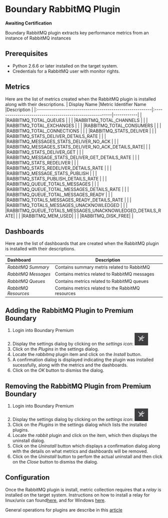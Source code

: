 Boundary RabbitMQ Plugin
========================

**Awaiting Certification**

Boundary RabbitMQ plugin extracts key performance metrics from an instance of RabbitMQ instances

## Prerequisites
* Python 2.6.6 or later installed on the target system.
* Credentials for a RabbitMQ user with monitor rights.

## Metrics
Here are the list of metrics created when the RabbitMQ plugin is installed along with their descriptions.
| Display Name                                             |Metric Identifier Name                                    |Description |
|:---------------------------------------------------------|:---------------------------------------------------------|------------|
|                                                          |RABBITMQ\_TOTAL\_QUEUES                                   | |
|                                                          |RABBITMQ\_TOTAL\_CHANNELS                                 | |
|                                                          |RABBITMQ\_TOTAL\_EXCHANGES                                | |
|                                                          |RABBITMQ\_TOTAL\_CONSUMERS                                | |
|                                                          |RABBITMQ\_TOTAL\_CONNECTIONS                              | |
|                                                          |RABBITMQ\_STATS\_DELIVER                                  | |
|                                                          |RABBITMQ\_STATS\_DELIVER\_DETAILS\_RATE                   | |
|                                                          |RABBITMQ\_MESSAGES\_STATS\_DELIVER\_NO\_ACK               | |
|                                                          |RABBITMQ\_MESSAGES\_STATS\_DELIVER\_NO\_ACK\_DETAILS\_RATE| |
|                                                          |RABBITMQ\_STATS\_DELIVER\_GET                             | |
|                                                          |RABBITMQ\_MESSAGE\_STATS\_DELIVER\_GET\_DETAILS\_RATE     | |
|                                                          |RABBITMQ\_STATS\_REDELIVER                                | |
|                                                          |RABBITMQ\_STATS\_REDELIVER\_DETAILS\_RATE                 | |
|                                                          |RABBITMQ\_MESSAGE\_STATS\_PUBLISH                         | |
|                                                          |RABBITMQ\_STATS\_PUBLISH\_DETAILS\_RATE                   | |
|                                                          |RABBITMQ\_QUEUE\_TOTALS\_MESSAGES                         | |
|                                                          |RABBITMQ\_QUEUE\_TOTAL\_MESSAGES\_DETAILS\_RATE           | |
|                                                          |RABBITMQ\_QUEUE\_TOTAL\_MESSAGES\_READY                   | |
|                                                          |RABBITMQ\_TOTALS\_MESSAGES\_READY\_DETAILS\_RATE          | |
|                                                          |RABBITMQ\_TOTALS\_MESSAGES\_UNACKNOWLEDGED                | |
|                                                          |RABBITMQ\_QUEUE\_TOTALS\_MESSAGES\_UNACKNOWLEDGED\_DETAILS\_RATE| |
|                                                          |RABBITMQ\_MEM\_USED| |
|                                                          |RABBITMQ\_DISK\_FREE| |

## Dashboards
Here are the list of dashboards that are created when the RabbitMQ plugin is installed with their descriptions.

|Dashboard           | Description                                      |
|:-------------------|--------------------------------------------------|
|_RabbitMQ Summary_  |Contains summary metris related to RabbitMQ       |
|_RabbitMQ Messages_ |Contains metrics related to RabbitMQ messages     |
|_RabbitMQ Queues_   |Contains metrics related to RabbitMQ queues       |
|_RabbitMQ Resources_|Contains metrics related to the RabbitMQ resources|


## Adding the RabbitMQ Plugin to Premium Boundary

1. Login into Boundary Premium
2. Display the settings dialog by clicking on the _settings icon_: ![](src/main/resources/settings_icon.png)
3. Click on the _Plugins_ in the settings dialog.
4. Locate the _rabbitmq_ plugin item and click on the _Install_ button.
5. A confirmation dialog is displayed indicating the plugin was installed sucessfully, along with the metrics and the dashboards.
6. Click on the _OK_ button to dismiss the dialog.

## Removing the RabbitMQ Plugin from Premium Boundary

1. Login into Boundary Premium
2. Display the settings dialog by clicking on the _settings icon_: ![](src/main/resources/settings_icon.png)
3. Click on the _Plugins_ in the settings dialog which lists the installed plugins.
4. Locate the _rabbit_ plugin and click on the item, which then displays the uninstall dialog.
5. Click on the _Uninstall_ button which displays a confirmation dialog along with the details on what metrics and dashboards will be removed.
6. Click on the _Uninstall_ button to perfom the actual uninstall and then click on the _Close_ button to dismiss the dialog.

## Configuration

Once the RabbitMQ plugin is install, metric collection requires that a _relay_ is installed on the target system. Instructions on how to install a relay for linux/unix can found[here](http://premium-documentation.boundary.com/relays), and for Windows [here](http://premium-support.boundary.com/customer/portal/articles/1656465-installing-relay-on-windows).

General operations for plugins are describe in this [article](http://premium-support.boundary.com/customer/portal/articles/1635550-plugins---how-to)
